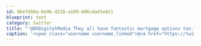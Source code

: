 ```yaml
---
id: 96e7d56a-6e96-4228-a109-606cdae5e811
blueprint: text
category: twitter
title: "'@OKDigitalMedia They all have fantastic mortgage options too."
caption: '<span class="username username_linked">@<a href="https://twitter.com/OKDigitalMedia" title="John Thiessen">OKDigitalMedia</a></span> They all have fantastic mortgage options too.'
---
```


